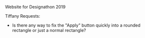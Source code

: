 Website for Designathon 2019

Tiffany Requests:
* Is there any way to fix the "Apply" button quickly into a rounded rectangle or just a normal rectangle?

